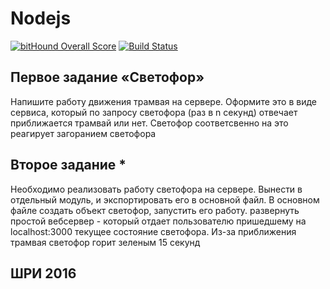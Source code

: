# Nodejs

[![bitHound Overall Score](https://www.bithound.io/github/slogger/2-server-side-lights/badges/score.svg)](https://www.bithound.io/github/slogger/2-server-side-lights)
[![Build Status](https://travis-ci.org/slogger/2-server-side-lights.svg?branch=task)](https://travis-ci.org/slogger/2-server-side-lights)

## Первое задание «Светофор»
Напишите работу движения трамвая на сервере. Оформите это в виде сервиса, который по запросу светофора (раз в n секунд) отвечает приближается трамвай или нет.
Светофор соответсвенно на это реагирует загоранием светофора
## Второе задание *
Необходимо реализовать работу светофора на сервере. Вынести в отдельный модуль, и экспортировать его в основной файл.
В основном файле создать объект светофор, запустить его работу. развернуть простой вебсервер - который отдает пользователю пришедшему на localhost:3000 текущее состояние светофора. Из-за приближения трамвая светофор горит зеленым 15 секунд

## ШРИ 2016
